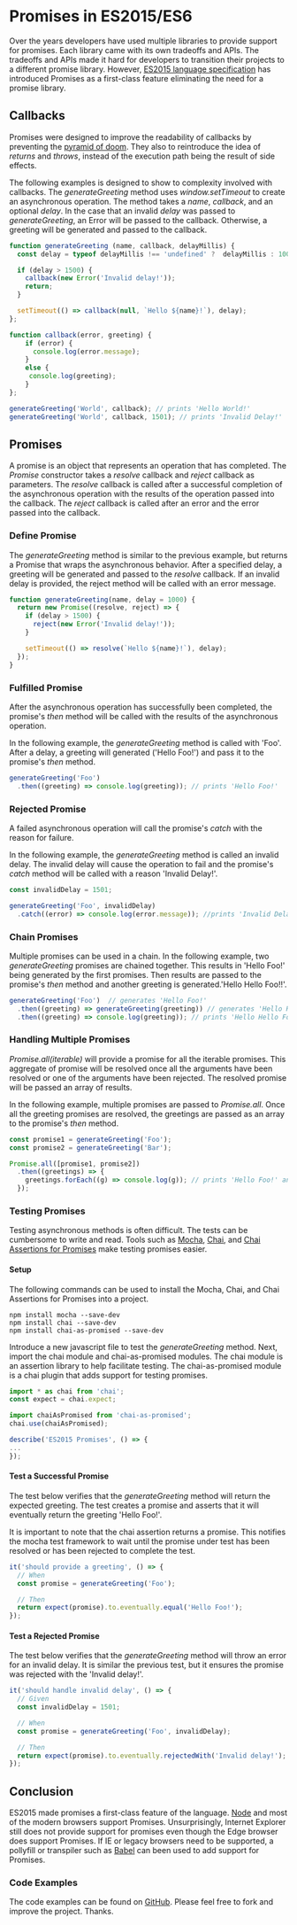 # Promises in ES2015/ES6

Over the years developers have used multiple libraries to provide support for promises. Each library came with its own tradeoffs and APIs. The tradeoffs and APIs made it hard for developers to transition their projects to a different promise library. However, [ES2015 language specification](http://www.ecma-international.org/ecma-262/6.0/) has introduced Promises as a first-class feature eliminating the need for a promise library.

## Callbacks
Promises were designed to improve the readability of callbacks by preventing the [pyramid of doom](http://callbackhell.com). They also to reintroduce the idea of _returns_ and _throws_, instead of the execution path being the result of side effects.

The following examples is designed to show to complexity involved with callbacks. The _generateGreeting_ method uses _window.setTimeout_ to create an asynchronous operation. The method takes a _name_, _callback_, and an optional _delay_. In the case that an invalid _delay_ was passed to _generateGreeting_, an Error will be passed to the callback. Otherwise, a greeting will be generated and passed to the callback.   

```javascript
function generateGreeting (name, callback, delayMillis) {
  const delay = typeof delayMillis !== 'undefined' ?  delayMillis : 1000;

  if (delay > 1500) {
    callback(new Error('Invalid delay!'));
    return;
  }

  setTimeout(() => callback(null, `Hello ${name}!`), delay);
};

function callback(error, greeting) {
    if (error) {
      console.log(error.message);
    }
    else {
     console.log(greeting);
    }
};

generateGreeting('World', callback); // prints 'Hello World!'
generateGreeting('World', callback, 1501); // prints 'Invalid Delay!'
```

## Promises
A promise is an object that represents an operation that has completed. The _Promise_ constructor takes a _resolve_ callback and _reject_ callback as parameters. The _resolve_ callback is called after a successful completion of the asynchronous operation with the results of the operation passed into the callback. The _reject_ callback is called after an error and the error passed into the callback.

### Define Promise

The _generateGreeting_ method is similar to the previous example, but returns a Promise that wraps the asynchronous behavior. After a specified delay, a greeting will be generated and passed to the _resolve_ callback. If an invalid delay is provided, the reject method will be called with an error message.

```javascript
function generateGreeting(name, delay = 1000) {
  return new Promise((resolve, reject) => {
    if (delay > 1500) {
      reject(new Error('Invalid delay!'));
    }

    setTimeout(() => resolve(`Hello ${name}!`), delay);
  });
}
```

### Fulfilled Promise
After the asynchronous operation has successfully been completed, the promise's _then_ method will be called with the results of the asynchronous operation.

In the following example, the _generateGreeting_ method is called with 'Foo'. After a delay, a greeting will generated ('Hello Foo!') and pass it to the promise's _then_ method.

```javascript
generateGreeting('Foo')
  .then((greeting) => console.log(greeting)); // prints 'Hello Foo!'
```

### Rejected Promise
A failed asynchronous operation will call the promise's _catch_ with the reason for failure.

In the following example, the _generateGreeting_ method is called an invalid delay. The invalid delay will cause the operation to fail and the promise's _catch_ method will be called with a reason 'Invalid Delay!'.

```javascript
const invalidDelay = 1501;

generateGreeting('Foo', invalidDelay)
  .catch((error) => console.log(error.message)); //prints 'Invalid Delay!'
```

### Chain Promises
Multiple promises can be used in a chain. In the following example, two _generateGreeting_ promises are chained together. This results in 'Hello Foo!' being generated by the first promises. Then results are passed to the promise's _then_ method and another greeting is generated.'Hello Hello Foo!!'.

```javascript
generateGreeting('Foo')  // generates 'Hello Foo!'
  .then((greeting) => generateGreeting(greeting)) // generates 'Hello Hello Foo!!'
  .then((greeting) => console.log(greeting)); // prints 'Hello Hello Foo!!'
```

### Handling Multiple Promises
_Promise.all(iterable)_ will provide a promise for all the iterable promises. This aggregate of promise will be resolved once all the arguments have been resolved or one of the arguments have been rejected. The resolved promise will be passed an array of results.

In the following example, multiple promises are passed to _Promise.all_. Once all the greeting promises are resolved, the greetings are passed as an array to the promise's _then_ method.

```javascript
const promise1 = generateGreeting('Foo');
const promise2 = generateGreeting('Bar');

Promise.all([promise1, promise2])
  .then((greetings) => {
    greetings.forEach((g) => console.log(g)); // prints 'Hello Foo!' and 'Hello Bar!'
  });
```

### Testing Promises
Testing asynchronous methods is often difficult. The tests can be cumbersome to write and read. Tools such as  [Mocha](https://mochajs.org), [Chai](http://chaijs.com), and [Chai Assertions for Promises](https://github.com/domenic/chai-as-promised) make testing promises easier.

#### Setup
The following commands can be used to install the Mocha, Chai, and Chai Assertions for Promises into a project.

```
npm install mocha --save-dev
npm install chai --save-dev
npm install chai-as-promised --save-dev
```

Introduce a new javascript file to test the _generateGreeting_ method. Next, import the chai module and chai-as-promised modules. The chai module is an assertion library to help facilitate testing. The chai-as-promised module is a chai plugin that adds support for testing promises.

```javascript
import * as chai from 'chai';
const expect = chai.expect;

import chaiAsPromised from 'chai-as-promised';
chai.use(chaiAsPromised);

describe('ES2015 Promises', () => {
...
});
```

#### Test a Successful Promise
The test below verifies that the _generateGreeting_ method will return the expected greeting. The test creates a promise and asserts that it will eventually return the greeting 'Hello Foo!'.

It is important to note that the chai assertion returns a promise. This notifies the mocha test framework to wait until the promise under test has been resolved or has been rejected to complete the test.

```javascript
it('should provide a greeting', () => {
  // When
  const promise = generateGreeting('Foo');

  // Then
  return expect(promise).to.eventually.equal('Hello Foo!');
});
```

#### Test a Rejected Promise
The test below verifies that the _generateGreeting_ method will throw an error for an invalid delay. It is similar the previous test, but it ensures the promise was rejected with the 'Invalid delay!'.

```javascript
it('should handle invalid delay', () => {
  // Given
  const invalidDelay = 1501;

  // When
  const promise = generateGreeting('Foo', invalidDelay);

  // Then
  return expect(promise).to.eventually.rejectedWith('Invalid delay!');
});
```

## Conclusion
ES2015 made promises a first-class feature of the language. [Node](https://nodejs.org/en/) and most of the modern browsers support Promises. Unsurprisingly, Internet Explorer still does not provide support for promises even though the Edge browser does support Promises. If IE or legacy browsers need to be supported, a pollyfill or transpiler such as [Babel](https://babeljs.io) can been used to add support for Promises.

### Code Examples
The code examples can be found on [GitHub](https://github.com/seanking/es2015-promises). Please feel free to fork and improve the project. Thanks.
